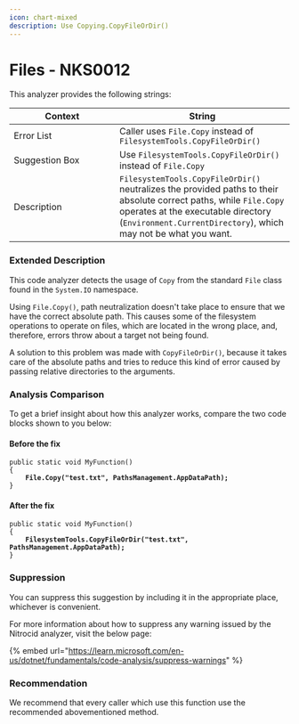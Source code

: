 ```yaml
---
icon: chart-mixed
description: Use Copying.CopyFileOrDir()
---
```


# Files - NKS0012

This analyzer provides the following strings:

<table><thead><tr><th width="174">Context</th><th>String</th></tr></thead><tbody><tr><td>Error List</td><td>Caller uses <code>File.Copy</code> instead of <code>FilesystemTools.CopyFileOrDir()</code></td></tr><tr><td>Suggestion Box</td><td>Use <code>FilesystemTools.CopyFileOrDir()</code> instead of <code>File.Copy</code></td></tr><tr><td>Description</td><td><code>FilesystemTools.CopyFileOrDir()</code> neutralizes the provided paths to their absolute correct paths, while <code>File.Copy</code> operates at the executable directory (<code>Environment.CurrentDirectory</code>), which may not be what you want.</td></tr></tbody></table>

### Extended Description

This code analyzer detects the usage of `Copy` from the standard `File` class found in the `System.IO` namespace.

Using `File.Copy()`, path neutralization doesn't take place to ensure that we have the correct absolute path. This causes some of the filesystem operations to operate on files, which are located in the wrong place, and, therefore, errors throw about a target not being found.

A solution to this problem was made with `CopyFileOrDir()`, because it takes care of the absolute paths and tries to reduce this kind of error caused by passing relative directories to the arguments.

### Analysis Comparison

To get a brief insight about how this analyzer works, compare the two code blocks shown to you below:

#### Before the fix

<pre class="language-csharp" data-title="Somewhere in your mod code..." data-line-numbers><code class="lang-csharp">public static void MyFunction()
{
<strong>    File.Copy("test.txt", PathsManagement.AppDataPath);
</strong>}
</code></pre>

#### After the fix

<pre class="language-csharp" data-title="Somewhere in your mod code..." data-line-numbers><code class="lang-csharp">public static void MyFunction()
{
<strong>    FilesystemTools.CopyFileOrDir("test.txt", PathsManagement.AppDataPath);
</strong>}
</code></pre>

### Suppression

You can suppress this suggestion by including it in the appropriate place, whichever is convenient.

For more information about how to suppress any warning issued by the Nitrocid analyzer, visit the below page:

{% embed url="https://learn.microsoft.com/en-us/dotnet/fundamentals/code-analysis/suppress-warnings" %}

### Recommendation

We recommend that every caller which use this function use the recommended abovementioned method.
